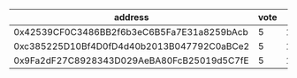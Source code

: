 address|vote|timestamp|signature
---|---|---|---
0x42539CF0C3486BB2f6b3eC6B5Fa7E31a8259bAcb|5|1611666365|0x459a17c24c81c14d17e2a5d4ec63571f8a47522de9c7bd7323da545cf64b760578f423e11251d2bd80018d9e911ec921a7df2ccbbb789fed2ca7c1f15043abe31c
0xc385225D10Bf4D0fD4d40b2013B047792C0aBCe2|5|1611666388|0xde73b16398431e33c17c4f82e1013e85416baae55fbe94056b893a2588ae432a7d41debeef78c1eb94bb83ddc9cfe8437d3a95ace6671cc42044724da9db8cea1b
0x9Fa2dF27C8928343D029AeBA80FcB25019d5C7fE|5|1611666399|0xc1b9c2cba104913811541727fb75a0d2b0649cd3bafa22277f1cfa78d6a450a74489746c27a6a1628e944884f95246f077e38225e19e612e408de26307f55bf51b